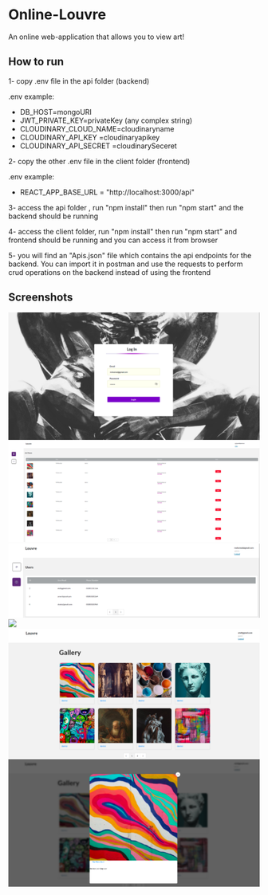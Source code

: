 # Online-Louvre
An online web-application that allows you to view art!

## How to run
1- copy .env file in the api folder (backend)

.env example:

- DB_HOST=mongoURI
- JWT_PRIVATE_KEY=privateKey (any complex string)
- CLOUDINARY_CLOUD_NAME=cloudinaryname
- CLOUDINARY_API_KEY =cloudinaryapikey
- CLOUDINARY_API_SECRET =cloudinarySeceret


2- copy the other .env file in the client folder (frontend)
 
 .env example:
  - REACT_APP_BASE_URL = "http://localhost:3000/api"
  
  
  
3- access the api folder , run "npm install"  then run "npm start" and the backend should be running


4- access the client folder, run "npm install" then run "npm start" and frontend should be running and you can access it from browser



5- you will find an "Apis.json" file which contains the api endpoints for the backend. You can import it in postman and use the requests to perform crud operations on the backend instead of using the frontend


## Screenshots

![](images/pic1.png)
![](images/pic2.png)
![](images/pic3.png)
![](images/pic4.png)
![](images/pic5.png)
![](images/pic6.png)
